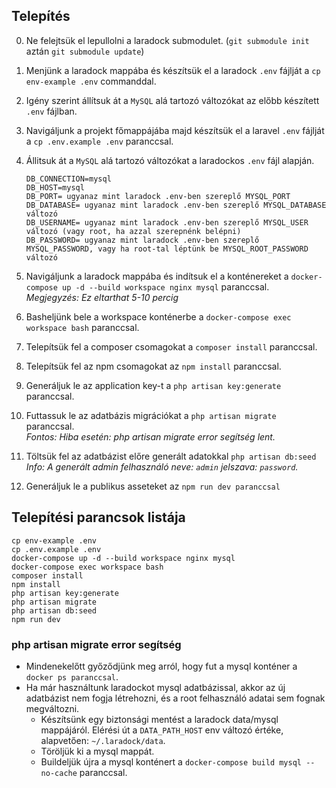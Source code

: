 ## Telepítés
0. Ne felejtsük el lepullolni a laradock submodulet. (`git submodule init` aztán `git submodule update`)
1. Menjünk a laradock mappába és készítsük el a laradock `.env` fájlját a `cp env-example .env` commanddal.
2. Igény szerint állítsuk át a `MySQL` alá tartozó változókat az előbb készített `.env` fájlban.
3. Navigáljunk a projekt főmappájába majd készítsük el a laravel `.env` fájlját a `cp .env.example .env` paranccsal.
4. Állitsuk át a `MySQL` alá tartozó változókat a laradockos `.env` fájl alapján.

   ```
   DB_CONNECTION=mysql
   DB_HOST=mysql
   DB_PORT= ugyanaz mint laradock .env-ben szereplő MYSQL_PORT
   DB_DATABASE= ugyanaz mint laradock .env-ben szereplő MYSQL_DATABASE változó
   DB_USERNAME= ugyanaz mint laradock .env-ben szereplő MYSQL_USER változó (vagy root, ha azzal szerepnénk belépni)
   DB_PASSWORD= ugyanaz mint laradock .env-ben szereplő MYSQL_PASSWORD, vagy ha root-tal léptünk be MYSQL_ROOT_PASSWORD változó
   ```
5. Navigáljunk a laradock mappába és indítsuk el a konténereket a `docker-compose up -d --build workspace nginx mysql` paranccsal.  
_Megjegyzés: Ez eltarthat 5-10 percig_
6. Basheljünk bele a workspace konténerbe a `docker-compose exec workspace bash` paranccsal.
7. Telepítsük fel a composer csomagokat a `composer install` paranccsal.
8. Telepítsük fel az npm csomagokat az `npm install` paranccsal.
9. Generáljuk le az application key-t a `php artisan key:generate` paranccsal.
10. Futtassuk le az adatbázis migrációkat a `php artisan migrate` paranccsal.  
_Fontos: Hiba esetén: php artisan migrate error segítség lent._
11. Töltsük fel az adatbázist előre generált adatokkal `php artisan db:seed`  
_Info: A generált admin felhasználó neve: `admin` jelszava: `password`._
12. Generáljuk le a publikus asseteket az `npm run dev paranccsal`

## Telepítési parancsok listája

```
cp env-example .env
cp .env.example .env
docker-compose up -d --build workspace nginx mysql
docker-compose exec workspace bash
composer install
npm install
php artisan key:generate
php artisan migrate
php artisan db:seed
npm run dev
```

### php artisan migrate error segítség
* Mindenekelőtt győződjünk meg arról, hogy fut a mysql konténer a `docker ps paranccsal`.
* Ha már használtunk laradockot mysql adatbázissal, akkor az új adatbázist nem fogja létrehozni, és a root felhasználó adatai sem fognak megváltozni.
    * Készítsünk egy biztonsági mentést a laradock data/mysql mappájáról. Elérési út a `DATA_PATH_HOST` env változó értéke, alapvetően: `~/.laradock/data`.
    * Töröljük ki a mysql mappát.
    * Buildeljük újra a mysql konténert a `docker-compose build mysql --no-cache` paranccsal.
